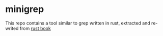 # minigrep
This repo contains a tool similar to grep written in rust, extracted and re-writed from [rust book](https://doc.rust-lang.org/book/ch12-00-an-io-project.html)
